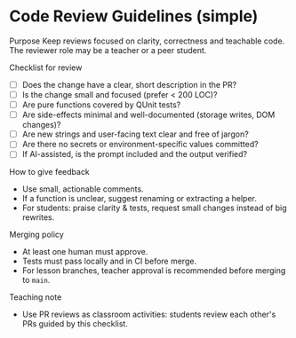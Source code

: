 # Code Review Guidelines (simple)

Purpose
Keep reviews focused on clarity, correctness and teachable code. The reviewer role may be a teacher or a peer student.

Checklist for review
- [ ] Does the change have a clear, short description in the PR?  
- [ ] Is the change small and focused (prefer < 200 LOC)?  
- [ ] Are pure functions covered by QUnit tests?  
- [ ] Are side-effects minimal and well-documented (storage writes, DOM changes)?  
- [ ] Are new strings and user-facing text clear and free of jargon?  
- [ ] Are there no secrets or environment-specific values committed?  
- [ ] If AI-assisted, is the prompt included and the output verified?  

How to give feedback
- Use small, actionable comments.  
- If a function is unclear, suggest renaming or extracting a helper.  
- For students: praise clarity & tests, request small changes instead of big rewrites.

Merging policy
- At least one human must approve.  
- Tests must pass locally and in CI before merge.  
- For lesson branches, teacher approval is recommended before merging to `main`.

Teaching note
- Use PR reviews as classroom activities: students review each other's PRs guided by this checklist.
